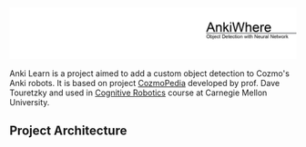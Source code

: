 ![data visualization samples](https://github.com/Ardibid/AnkiLearning/blob/master/Media/00.png)

Anki Learn is a project aimed to add a custom object detection to Cozmo's Anki robots. It is based on project [CozmoPedia](https://github.com/touretzkyds/cozmopedia/wiki) developed by prof. Dave Touretzky and used in [Cognitive Robotics](http://www.cs.cmu.edu/afs/cs/academic/class/15494-s17) course at Carnegie Mellon University.

## Project Architecture





